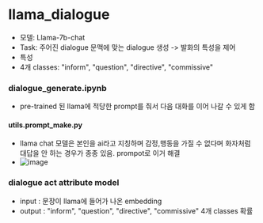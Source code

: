 # llama_dialogue

- 모델: Llama-7b-chat
- Task: 주어진 dialogue 문맥에 맞는 dialogue 생성 -> 발화의 특성을 제어 
- 특성
- 4개 classes: "inform", "question", "directive", "commissive"

### dialogue_generate.ipynb
- pre-trained 된 llama에 적당한 prompt를 줘서 다음 대화를 이어 나갈 수 있게 함
#### utils.prompt_make.py
- llama chat 모델은 본인을 ai라고 지칭하며 감정,행동을 가질 수 없다며 화자처럼 대답을 안 하는 경우가 종종 있음. prompot로 이거 해결  
 - ![image](https://github.com/Songwooseok123/llama_dialogue/assets/80091008/0c6c9f30-217d-43ea-a0f9-a27b9a2ea976)



 ### dialogue act attribute model
  - input : 문장이 llama에 들어가 나온 embedding
  - output : "inform", "question", "directive", "commissive"  4개 classes 확률
